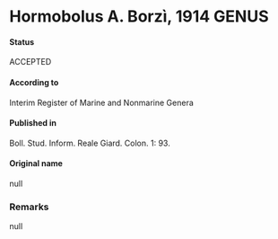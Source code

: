 # Hormobolus A. Borzì, 1914 GENUS

#### Status
ACCEPTED

#### According to
Interim Register of Marine and Nonmarine Genera

#### Published in
Boll. Stud. Inform. Reale Giard. Colon. 1: 93.

#### Original name
null

### Remarks
null